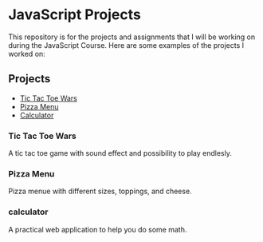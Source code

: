 # JavaScript Projects

This repository is for the projects and assignments that I will be working on during the JavaScript Course.
Here are some examples of the projects I worked on:

## Projects

* [Tic Tac Toe Wars](https://github.com/themmm19/JavaScript-Projects/tree/main/TicTacToe)
* [Pizza Menu](https://github.com/themmm19/JavaScript-Projects/tree/main/pizza-menu)
* [Calculator](https://github.com/themmm19/JavaScript-Projects/tree/main/Calculator)

### Tic Tac Toe Wars

A tic tac toe game with sound effect and possibility to play endlesly. 

### Pizza Menu

Pizza menue with different sizes, toppings, and cheese.

### calculator
A practical web application to help you do some math.
